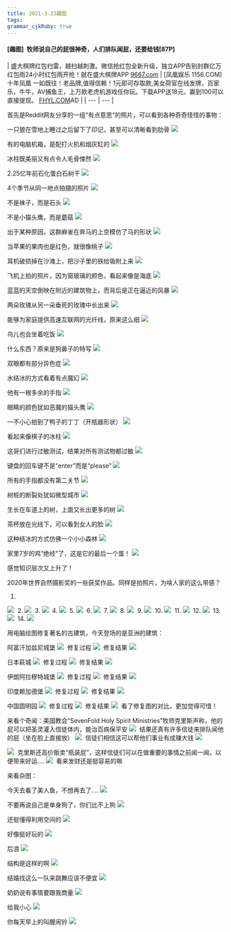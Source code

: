 ```yaml
---
title: 2021-3-23趣图
tags: 
grammar_cjkRuby: true
---
```



#### [趣图]  牧师说自己的屁很神奇，人们排队闻屁，还要给钱[87P]

| 盛大棋牌红包扫雷，越扫越刺激。微信抢红包全新升级，独立APP告别封群亿万红包雨24小时红包雨开抢！就在盛大棋牌APP
[9667.com](https://www.22588888.com/sd11/) | [凤凰娱乐 1156.COM] 十年凤凰 一如既往！老品牌,值得信赖！1元即可存取款,美女荷官在线发牌，百家乐，牛牛，AV捕鱼王，上万款老虎机游戏任你玩。下载APP送18元，赢到100可以直接提现。
[FHYL.COM](https://1156.bjxr88.com/feng88.htm)AD |
| --- | --- |

首先是Reddit网友分享的一组“有点意思”的照片，可以看到各种奇奇怪怪的事物：

一只狼在雪地上睡过之后留下了印记，甚至可以清晰看到肋骨
![](https://luoimg.com/i/2021/03/22/12ekubf.jpg) 

有的电脑机箱，是配打火机和烟灰缸的
![](https://luoimg.com/i/2021/03/22/12elaq7.jpg) 

冰柱既美丽又有点令人毛骨悚然
![](https://luoimg.com/i/2021/03/22/12elvj7.jpg) 

2.25亿年前石化蛋白石树干
![](https://luoimg.com/i/2021/03/22/12em5jg.jpg) 

4个季节从同一地点拍摄的照片
![](https://luoimg.com/i/2021/03/22/12en12k.jpg) 

不是袜子，而是石头
![](https://luoimg.com/i/2021/03/22/12enram.jpg) 

不是小猫头鹰，而是蘑菇
![](https://luoimg.com/i/2021/03/22/12enyxe.jpg) 

出于某种原因，这群麻雀在奔马的上空模仿了马的形状
![](https://luoimg.com/i/2021/03/22/12eodfr.jpg) 

当苹果的果肉也是红色，就很像桃子
![](https://luoimg.com/i/2021/03/22/12eomxb.jpg) 

耳机破损掉在沙滩上，把沙子里的铁给吸附上来
![](https://luoimg.com/i/2021/03/22/12eoree.jpg) 

飞机上拍的照片，因为窗玻璃的颜色，看起来像是海底
![](https://luoimg.com/i/2021/03/22/12eozi8.jpg) 

蓝蓝的天空倒映在附近的建筑物上，而背后是正在逼近的风暴
![](https://luoimg.com/i/2021/03/22/12epab5.jpg) 

两朵玫瑰从另一朵垂死的玫瑰中长出来
![](https://luoimg.com/i/2021/03/22/12epaox.jpg) 

能够为家庭提供高速互联网的光纤线，原来这么细
![](https://luoimg.com/i/2021/03/22/12epdpv.jpg) 

鸟儿也会坐着吃饭
![](https://luoimg.com/i/2021/03/22/12epns7.jpg) 

什么东西？原来是狗鼻子的特写
![](https://luoimg.com/i/2021/03/22/12epvps.jpg) 

双眼都有部分异色症
![](https://luoimg.com/i/2021/03/22/ao37pmi.jpg) 

水结冰的方式看着有点魔幻
![](https://luoimg.com/i/2021/03/22/12eqfxo.jpg) 

他有一根多余的手指
![](https://luoimg.com/i/2021/03/22/12eqfbc.jpg) 

眼睛的颜色犹如恶魔的猫头鹰
![](https://luoimg.com/i/2021/03/22/12er0ly.jpg) 

一不小心拍到了鸭子的丁丁（开瓶器形状）
![](https://luoimg.com/i/2021/03/22/12er5ij.jpg) 

看起来像棋子的冰柱
![](https://luoimg.com/i/2021/03/22/12erwx6.jpg) 

这哥们进行过敏测试，结果对所有测试物都过敏
![](https://luoimg.com/i/2021/03/22/12eshwp.jpg) 

键盘的回车键不是“enter”而是“please”
![](https://luoimg.com/i/2021/03/22/12esegx.jpg) 

所有的手指都没有第二关节
![](https://luoimg.com/i/2021/03/22/12esmaj.jpg) 

树桩的断裂处犹如微型城市
![](https://luoimg.com/i/2021/03/22/12esskz.jpg) 

生长在车道上的树，上面又长出更多的树
![](https://luoimg.com/i/2021/03/22/12f29b7.jpg) 

茶杯放在光线下，可以看到女人的脸
![](https://luoimg.com/i/2021/03/22/12f2glq.jpg) 

这种结冰的方式仿佛一个小小森林
![](https://luoimg.com/i/2021/03/22/12f2qbo.jpg) 

家里7岁的鸡“绝经”了，这是它的最后一个蛋！
![](https://luoimg.com/i/2021/03/22/12f2nht.jpg) 

感觉知识层次又上升了！

2020年世界自然摄影奖的一些获奖作品。同样是拍照片，为啥人家的这么带感？

1.
![](https://luoimg.com/i/2021/03/22/12f3r19.jpg) 
2.
![](https://luoimg.com/i/2021/03/22/ao7310s.jpg) 
3.
![](https://luoimg.com/i/2021/03/22/ao73113.jpg) 
4.
![](https://luoimg.com/i/2021/03/22/12f4a45.jpg) 
5.
![](https://luoimg.com/i/2021/03/22/12f4gjn.jpg) 
6.
![](https://luoimg.com/i/2021/03/22/12f4eke.jpg) 
7.
![](https://luoimg.com/i/2021/03/22/12f4n4w.jpg) 
8.
![](https://luoimg.com/i/2021/03/22/12f4u5l.jpg) 
9.
![](https://luoimg.com/i/2021/03/22/12f50a5.jpg) 
10.
![](https://luoimg.com/i/2021/03/22/12f5as1.jpg) 
11.
![](https://luoimg.com/i/2021/03/22/12f57pi.jpg) 
12.
![](https://luoimg.com/i/2021/03/22/12f5s6x.jpg) 
13.
![](https://luoimg.com/i/2021/03/22/12f5u1u.jpg) 
14.
![](https://luoimg.com/i/2021/03/22/12f6flg.jpg) 

用电脑绘图修复著名的古建筑，今天登场的是亚洲的建筑：

阿富汗加兹尼城堡
![](https://luoimg.com/i/2021/03/22/12f6lye.jpg) 
修复过程
![](https://luoimg.com/i/2021/03/22/12f7db5.gif) 
修复结果
![](https://luoimg.com/i/2021/03/22/12f7v3g.jpg) 

日本萩城
![](https://luoimg.com/i/2021/03/22/12f7vpe.jpg) 
修复过程
![](https://luoimg.com/i/2021/03/22/12f8m9h.gif) 
修复结果
![](https://luoimg.com/i/2021/03/22/12f96zt.jpg) 

伊朗阿拉穆特城堡
![](https://luoimg.com/i/2021/03/22/12f9mba.jpg) 
修复过程
![](https://luoimg.com/i/2021/03/22/12faag2.gif) 
修复结果
![](https://luoimg.com/i/2021/03/22/12fal36.jpg) 

印度赖加德堡
![](https://luoimg.com/i/2021/03/22/12fao8b.jpg) 
修复过程
![](https://luoimg.com/i/2021/03/22/12fbn2b.gif) 
修复结果
![](https://luoimg.com/i/2021/03/22/12fbyie.jpg) 

中国圆明园
![](https://luoimg.com/i/2021/03/22/12fc5kx.jpg) 
修复过程
![](https://luoimg.com/i/2021/03/22/12fdq4v.gif) 
修复结果
![](https://luoimg.com/i/2021/03/22/12fe3ce.jpg) 
看了修复图的对比，更加觉得可惜！

来看个奇闻：美国教会“SevenFold Holy Spirit Ministries”牧师克里斯声称，他的屁可以把圣灵灌入信徒体内，能治百病保平安
![](https://luoimg.com/i/2021/03/22/12fe0fe.jpg) 
结果还真有许多信徒来排队闻他的屁（坐在脸上直接放）
![](https://luoimg.com/i/2021/03/22/12fea62.jpg) 
信徒们相信这可以帮他们事业有成赚大钱
![](https://luoimg.com/i/2021/03/22/12feh0n.jpg) 

![](https://luoimg.com/i/2021/03/22/12fer6p.jpg) 
克里斯还高价贩卖“瓶装屁”，这样信徒们可以在做重要的事情之前闻一闻，以便带来好运....
![](https://luoimg.com/i/2021/03/22/12fnhnm.jpg) 
看来发财还是挺容易的嘛

来看杂图：

今天去看了美人鱼，不想再去了....
![](https://luoimg.com/i/2021/03/22/12foqcq.gif) 

不要再说自己是单身狗了，你们比不上狗
![](https://luoimg.com/i/2021/03/22/12fpelp.jpg) 

还挺懂得利用空间的
![](https://luoimg.com/i/2021/03/22/12fsb6a.jpg) 

好像挺好玩的
![](https://luoimg.com/i/2021/03/22/12ftkst.gif) 

后浪
![](https://luoimg.com/i/2021/03/22/12ftn14.jpg) 

结构是这样的啊
![](https://luoimg.com/i/2021/03/22/12ftspc.jpg) 

结婚找这么一队来跳舞应该不便宜
![](https://luoimg.com/i/2021/03/22/12fuzrd.gif) 

奶奶说有事情要跟我商量
![](https://luoimg.com/i/2021/03/22/12fv17g.jpg) 

给我小心
![](https://luoimg.com/i/2021/03/22/12fvgfu.jpg) 

你每天早上的叫醒闹铃
![](https://luoimg.com/i/2021/03/22/12fvmkj.jpg)